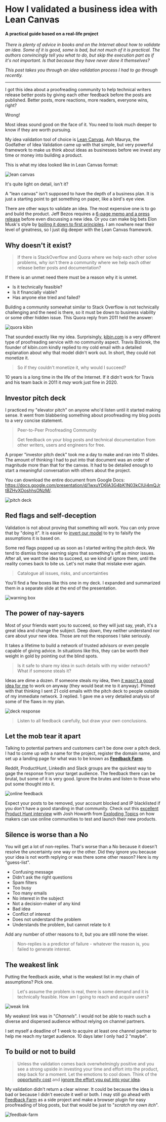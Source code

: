 # How I validated a business idea with Lean Canvas
#### A practical guide based on a real-life project

*There is plenty of advice in books and on the Internet about how to validate an idea. Some of it is good, some is bad, but not much of it is practical. The authors convincingly tell you what to do, but skip the execution part as if it's not important. Is that because they have never done it themselves?*

*This post takes you through an idea validation process I had to go through recently.*

---

I got this idea about a proofreading community to help technical writers release better posts by giving each other feedback before the posts are published. Better posts, more reactions, more readers, everyone wins, right?

Wrong!

Most ideas sound good on the face of it. You need to look much deeper to know if they are worth pursuing. 

My idea validation tool of choice is [Lean Canvas](https://leanstack.com). Ash Maurya, the Godfather of Idea Validation came up with that simple, but very powerful framework to make us think about ideas as businesses before we invest any time or money into building a product.

This is what my idea looked like in Lean Canvas format:

![lean canvas](lean-stack-screen.png)

It's quite light on detail, isn't it? 

A "lean canvas" isn't supposed to have the depth of a business plan. It is just a starting point to get something on paper, like a bird's eye view.

There are other ways to validate an idea. The most expensive one is to go and build the product. Jeff Bezos requires a [6-page memo and a press release](https://www.inc.com/carmine-gallo/jeff-bezos-requires-amazons-leaders-to-perform-this-powerful-ritual-before-launching-anything.html) before even discussing a new idea. Or you can make big bets Elon Musk's style by [boiling it down to first principles](https://www.rollingstone.com/culture/culture-features/elon-musk-the-architect-of-tomorrow-120850/). I am nowhere near their level of greatness, so I just dig deeper with the Lean Canvas framework.

## Why doesn't it exist?

> If there is StackOverflow and Quora where we help each other solve problems, why isn't there a community where we help each other release better posts and documentation?

If there is an unmet need there must be a reason why it is unmet.

* Is it technically feasible?
* Is it financially viable?
* Has anyone else tried and failed?

Building a community somewhat similar to Stack Overflow is not technically challenging and the need is there, so it must be down to business viability or some other hidden issue. This Quora reply from 2011 held the answer:

![quora kibin](quora-kibin.png)

That sounded exactly like my idea. Surprisingly, [kibin.com](http://kibin.com) is a very different type of proofreading service with no community aspect. Travis Biziorek, the founder of kibin.com kindly replied to my cold email with a detailed explanation about why that model didn't work out. In short, they could not monetize it.
> So if they couldn't monetize it, why would I succeed?

10 years is a long time in the life of the Internet. If it didn't work for Travis and his team back in 2011 it *may* work just fine in 2020.

## Investor pitch deck

I practiced my "elevator pitch" on anyone who'd listen until it started making sense. It went from blabbering something about proofreading my blog posts to a very concise statement.

> Peer-to-Peer Proofreading Community
> 
> Get feedback on your blog posts and technical documentation from other writers, users and engineers for free.


A proper "investor pitch deck" took me a day to make and ran into 11 slides. The amount of thinking I had to put into that document was an order of magnitude more than that for the canvas. It had to be detailed enough to start a meaningful conversation with others about the project.

You can download the entire document from Google Docs: https://docs.google.com/presentation/d/1wxuYD6lA3G4bK1N03kCIUi4mQJrtBZHvXOoshhsONzM/.

![pitch deck](google-slides.png)

## Red flags and self-deception

Validation is not about proving that something will work. You can only prove that by "doing it". It is easier to [invert our model](https://fs.blog/2013/10/inversion/) to try to falsify the assumptions it is based on.

Some red flags popped up as soon as I started writing the pitch deck. We tend to dismiss those warning signs that something's off as minor issues. After all, we want the idea to succeed, so we kind of ignore them, until the reality comes back to bite us. Let's not make that mistake ever again.

> Catalogue all issues, risks, and uncertainties

You'll find a few boxes like this one in my deck. I expanded and summarized them in a separate slide at the end of the presentation.

![warning box](slides-risks.png)

## The power of nay-sayers

Most of your friends want you to succeed, so they will just say, yeah, it's a great idea and change the subject. Deep down, they neither understand nor care about your new idea. Those are not the responses I take seriously.

It takes a lifetime to build a network of trusted advisors or even people capable of giving advice. In situations like this, they can be worth their weight in gold by pointing out the blind spots.

> Is it safe to share my idea in such details with my wider network? What if someone steals it?

Ideas are dime a dozen. If someone steals my idea, then [it wasn't a good idea for me](https://www.jimcollins.com/concepts/the-hedgehog-concept.html) to work on anyway (they would beat me to it anyway). Primed with that thinking I sent 21 cold emails with the pitch deck to people outside of my immediate network. 3 replied. 1 gave me a very detailed analysis of some of the flaws in my plan.

![deck response](desk-response.png)

> Listen to all feedback carefully, but draw your own conclusions.

## Let the mob tear it apart

Talking to potential partners and customers can't be done over a pitch deck. I had to come up with a name for the project, register the domain name, and set up a landing page for what was to be known as [**Feedback Farm**](https://feedback.farm).

Reddit, ProductHunt, LinkedIn and Slack groups are the quickest way to gage the response from your target audience. The feedback there can be brutal, but some of it is very good. Ignore the brutes and listen to those who put some thought into it.

![online feedback](mob-response.png)

Expect your posts to be removed, your account blocked and IP blacklisted if you don't have a good standing in that community. Check out this [excellent Product Hunt interview](https://open.spotify.com/episode/7lnR9bNr0WZYRH3pPQqabS) with Josh Howarth from [Exploding Topics](https://explodingtopics.com/) on how makers can use online communities to test and launch their new products.

## Silence is worse than a No

You will get a lot of non-replies. That's worse than a No because it doesn't resolve the uncertainty one way or the other. Did they ignore you because your idea is not worth replying or was there some other reason? Here is my "guess-list".

* Confusing message
* Didn't ask the right questions
* Spam filters
* Too busy
* Too many emails
* No interest in the subject
* Not a decision-maker of any kind
* Bad idea
* Conflict of interest
* Does not understand the problem
* Understands the problem, but cannot relate to it

Add any number of other reasons to it, but you are still none the wiser.

> Non-replies is a predictor of failure - whatever the reason is, you failed to generate interest.

## The weakest link

Putting the feedback aside, what is the weakest list in my chain of assumptions? Pick one.

> Let's assume the problem is real, there is some demand and it is technically feasible. How am I going to reach and acquire users?

![weak link](weak-link.png)

My weakest link was in "*Channels*". I would not be able to reach such a diverse and dispersed audience without relying on channel partners.

I set myself a deadline of 1 week to acquire at least one channel partner to help me reach my target audience. 10 days later I only had 2 "maybe". 

## To build or not to build

> Unless the validation comes back overwhelmingly positive and you see a strong upside in investing your time and effort into the product, step back for a moment. Let the emotions to cool down. Think of the [opportunity cost](https://seths.blog/2019/01/opportunity-costs-just-went-up/) and [ignore the effort you put into your idea](https://freakonomics.com/2014/01/21/meditating-on-those-sunk-costs/).

My validation didn't return a clear winner. It could be because the idea is bad or because I didn't execute it well or both.
I may still go ahead with [Feedback Farm](https://feedback.farm) as a side project and make a browser plugin for easy proofreading of blog posts, but that would be just to "*scratch my own itch*". 

![feedbak-farm](ff-finish.png)


